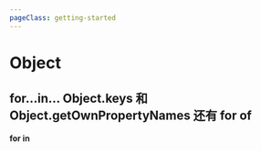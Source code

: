 ```yaml
---
pageClass: getting-started
---
```


# Object

## for...in... Object.keys 和 Object.getOwnPropertyNames 还有 for of

**for in** 






<br />
